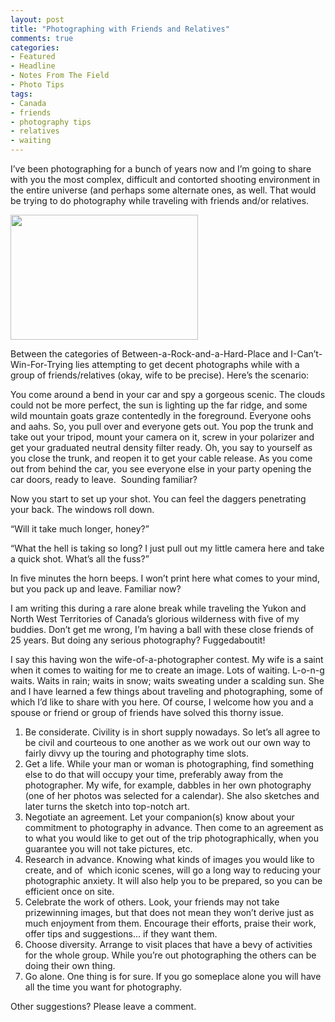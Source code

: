 ```yaml
---
layout: post
title: "Photographing with Friends and Relatives"
comments: true
categories:
- Featured
- Headline
- Notes From The Field
- Photo Tips
tags:
- Canada
- friends
- photography tips
- relatives
- waiting
---
```

I’ve been photographing for a bunch of years now and I’m going to share with you the most complex, difficult and contorted shooting environment in the entire universe (and perhaps some alternate ones, as well. That would be trying to do photography while traveling with friends and/or relatives.

<a href="http://blog.lesterpickerphoto.com/wp-content/uploads/2011/08/LesterPicker_sandhillcranesYukon_landscape.jpg-1-of-1.jpg"><img class="size-medium wp-image-1448" title="LesterPicker_sandhillcranesYukon_landscape.jpg 1 of 1" src="http://blog.lesterpickerphoto.com/wp-content/uploads/2011/08/LesterPicker_sandhillcranesYukon_landscape.jpg-1-of-1-300x200.jpg" alt="" width="300" height="200" /></a>

Between the categories of Between-a-Rock-and-a-Hard-Place and I-Can’t-Win-For-Trying lies attempting to get decent photographs while with a group of friends/relatives (okay, wife to be precise). Here’s the scenario:

You come around a bend in your car and spy a gorgeous scenic. The clouds could not be more perfect, the sun is lighting up the far ridge, and some wild mountain goats graze contentedly in the foreground. Everyone oohs and aahs. So, you pull over and everyone gets out. You pop the trunk and take out your tripod, mount your camera on it, screw in your polarizer and get your graduated neutral density filter ready. Oh, you say to yourself as you close the trunk, and reopen it to get your cable release. As you come out from behind the car, you see everyone else in your party opening the car doors, ready to leave.  Sounding familiar?

Now you start to set up your shot. You can feel the daggers penetrating your back. The windows roll down.

“Will it take much longer, honey?”

“What the hell is taking so long? I just pull out my little camera here and take a quick shot. What’s all the fuss?”

In five minutes the horn beeps. I won’t print here what comes to your mind, but you pack up and leave. Familiar now?

I am writing this during a rare alone break while traveling the Yukon and North West Territories of Canada’s glorious wilderness with five of my buddies. Don’t get me wrong, I’m having a ball with these close friends of 25 years. But doing any serious photography? Fuggedaboutit!

I say this having won the wife-of-a-photographer contest. My wife is a saint when it comes to waiting for me to create an image. Lots of waiting. L-o-n-g waits. Waits in rain; waits in snow; waits sweating under a scalding sun. She and I have learned a few things about traveling and photographing, some of which I’d like to share with you here. Of course, I welcome how you and a spouse or friend or group of friends have solved this thorny issue.
<ol>
	<li>Be considerate. Civility is in short supply nowadays. So let’s all agree to be civil and courteous to one another as we work out our own way to fairly divvy up the touring and photography time slots.</li>
	<li>Get a life. While your man or woman is photographing, find something else to do that will occupy your time, preferably away from the photographer. My wife, for example, dabbles in her own photography (one of her photos was selected for a calendar). She also sketches and later turns the sketch into top-notch art.</li>
	<li>Negotiate an agreement. Let your companion(s) know about your commitment to photography in advance. Then come to an agreement as to what you would like to get out of the trip photographically, when you guarantee you will not take pictures, etc.</li>
	<li>Research in advance. Knowing what kinds of images you would like to create, and of  which iconic scenes, will go a long way to reducing your photographic anxiety. It will also help you to be prepared, so you can be efficient once on site.</li>
	<li>Celebrate the work of others. Look, your friends may not take prizewinning images, but that does not mean they won’t derive just as much enjoyment from them. Encourage their efforts, praise their work, offer tips and suggestions... if they want them.</li>
	<li>Choose diversity. Arrange to visit places that have a bevy of activities for the whole group. While you’re out photographing the others can be doing their own thing.</li>
	<li>Go alone. One thing is for sure. If you go someplace alone you will have all the time you want for photography.</li>
</ol>
Other suggestions? Please leave a comment.